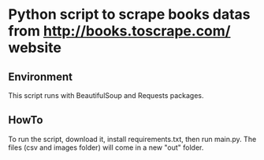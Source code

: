 # Python script to scrape books datas from http://books.toscrape.com/ website

## Environment

This script runs with BeautifulSoup and Requests packages.

## HowTo

To run the script, download it, install requirements.txt, then run main.py.
The files (csv and images folder) will come in a new "out" folder.
